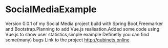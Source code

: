 # SocialMediaExample
Version 0.0.1 of my Social Media project build with Spring Boot,Freemarker and Bootstrap.Planning to add Vue.js realisation.Added some code using Vue.js to show user  statistics,simple example
Definetly you can find some(many) bugs 
Link to the project  http://qubinets.online

